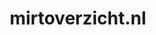 ---
layout: post
title:  "mirtoverzicht.nl"
internal_url:  "/dutchgov/mirtoverzicht.nl.html"
categories: dutchgov
---